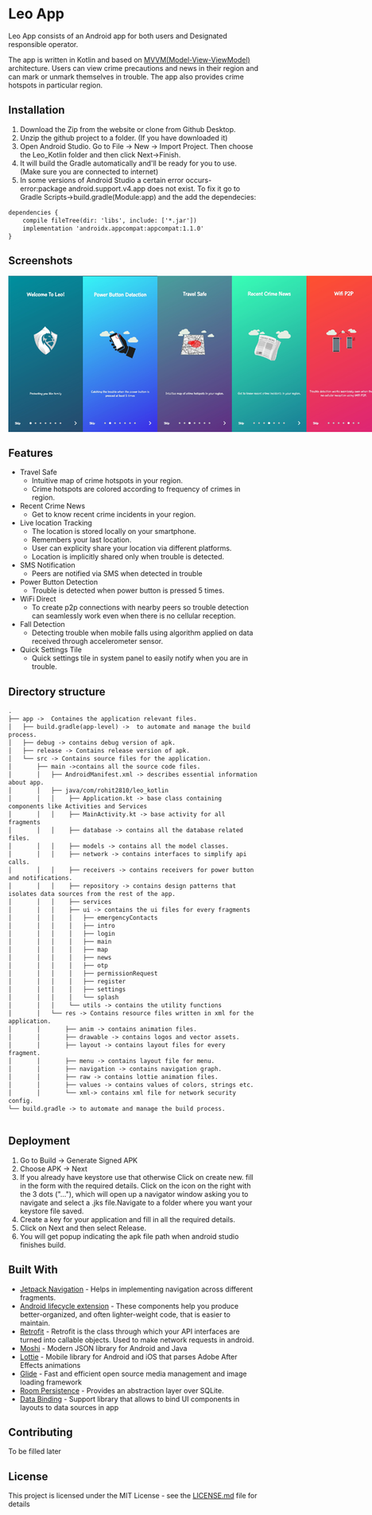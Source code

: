 # Leo App

Leo App consists of an Android app for both users and Designated responsible operator.

The app is written in Kotlin and based on [MVVM(Model-View-ViewModel)](https://developer.android.com/jetpack/guide) architecture. Users can view crime precautions and news in their region and can mark or unmark themselves in trouble. The app also provides crime hotspots in particular region.



## Installation

1. Download the Zip from the website or clone from Github Desktop.
2. Unzip the github project to a folder. (If you have downloaded it)
3. Open Android Studio. Go to File -> New -> Import Project. Then choose the Leo_Kotlin folder and then click Next->Finish.
4. It will build the Gradle automatically and'll be ready for you to use. (Make sure you are connected to internet)
5.  In some versions of Android Studio a certain error occurs-
error:package android.support.v4.app does not exist.
To fix it go to Gradle Scripts->build.gradle(Module:app) and the add the dependecies:
```
dependencies {      
    compile fileTree(dir: 'libs', include: ['*.jar'])  
    implementation 'androidx.appcompat:appcompat:1.1.0' 
}
```

## Screenshots

<div style="display:flex;">
<img src="screenshots/1.jpg" width="150" >
<img src="screenshots/2.jpg" width="150" >
<img src="screenshots/3.jpg" width="150" >
<img src="screenshots/4.jpg" width="150" >
<img src="screenshots/5.jpg" width="150" >
<img src="screenshots/6.jpg" width="150" >
<img src="screenshots/7.jpg" width="150" >
</div>

## Features


- Travel Safe
  - Intuitive map of crime hotspots in your region.
  - Crime hotspots are colored according to frequency of crimes in region.
- Recent Crime News
  - Get to know recent crime incidents in your region.
- Live location Tracking
  - The location is stored locally on your smartphone.
  - Remembers your last location. 
  - User can explicity share your location via different platforms. 
  - Location is implicitly shared only when trouble is detected.
- SMS Notification
  - Peers are notified via SMS when detected in trouble
- Power Button Detection
  - Trouble is detected when power button is pressed 5 times.
- WiFi Direct
  - To create p2p connections with nearby peers so trouble detection can seamlessly work even when there is no cellular reception.
- Fall Detection
  - Detecting trouble when mobile falls using algorithm applied on data received through accelerometer sensor.
- Quick Settings Tile
  - Quick settings tile in system panel to easily notify when you are in trouble.


## Directory structure

```
.
├── app ->  Containes the application relevant files.
│   ├── build.gradle(app-level) ->  to automate and manage the build process.
│   ├── debug -> contains debug version of apk.
│   ├── release -> Contains release version of apk.
│   └── src -> Contains source files for the application.
│       ├── main ->contains all the source code files.
│       │   ├── AndroidManifest.xml -> describes essential information about app.
│       │   ├── java/com/rohit2810/leo_kotlin
│       │   │    ├── Application.kt -> base class containing components like Activities and Services
│       │   │    ├── MainActivity.kt -> base activity for all fragments
│       │   │    ├── database -> contains all the database related files.
│       │   │    ├── models -> contains all the model classes.
│       │   │    ├── network -> contains interfaces to simplify api calls.
│       │   │    ├── receivers -> contains receivers for power button and notifications.
│       │   │    ├── repository -> contains design patterns that isolates data sources from the rest of the app.
│       │   │    ├── services
│       │   │    ├── ui -> contains the ui files for every fragments
│       │   │    │   ├── emergencyContacts
│       │   │    │   ├── intro
│       │   │    │   ├── login
│       │   │    │   ├── main
│       │   │    │   ├── map
│       │   │    │   ├── news
│       │   │    │   ├── otp
│       │   │    │   ├── permissionRequest
│       │   │    │   ├── register
│       │   │    │   ├── settings
│       │   │    │   └── splash
│       │   │    └── utils -> contains the utility functions
│       │   └── res -> Contains resource files written in xml for the application.
│       │       ├── anim -> contains animation files.
│       │       ├── drawable -> contains logos and vector assets.
│       │       ├── layout -> contains layout files for every fragment.
│       │       ├── menu -> contains layout file for menu.
│       │       ├── navigation -> contains navigation graph.
│       │       ├── raw -> contains lottie animation files.
│       │       ├── values -> contains values of colors, strings etc.
│       │       └── xml-> contains xml file for network security config.
└── build.gradle -> to automate and manage the build process.


```

## Deployment

1. Go to Build -> Generate Signed APK
2. Choose APK -> Next
3. If you already have keystore use that otherwise Click on create new. fill in the form with the required details.
Click on the icon on the right with the 3 dots ("..."), which will open up a navigator window asking you to navigate and select a .jks file.Navigate to a folder where you want your keystore file saved.
4. Create a key for your application and fill in all the required details.
5. Click on Next and then select Release.
6. You will get popup indicating the apk file path when android studio finishes build.

## Built With

- [Jetpack Navigation](https://developer.android.com/guide/navigation) - Helps in implementing navigation across different fragments.
- [Android lifecycle extension](https://developer.android.com/jetpack/androidx/releases/lifecycle) -  These components help you produce better-organized, and often lighter-weight code, that is easier to maintain.
- [Retrofit](https://square.github.io/retrofit/) - Retrofit is the class through which your API interfaces are turned into callable objects. Used to make network requests in android.
- [Moshi](https://github.com/square/moshi) - Modern JSON library for Android and Java
- [Lottie](https://github.com/airbnb/lottie-android) -  Mobile library for Android and iOS that parses Adobe After Effects animations
- [Glide](https://github.com/bumptech/glide) - Fast and efficient open source media management and image loading framework
- [Room Persistence](https://developer.android.com/topic/libraries/architecture/room) - Provides an abstraction layer over SQLite.
- [Data Binding](https://developer.android.com/topic/libraries/data-binding) - Support library that allows to bind UI components in layouts to data sources in app

## Contributing

To be filled later

## License

This project is licensed under the MIT License - see the [LICENSE.md](LICENSE.md) file for details

